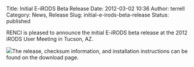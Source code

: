 Title: Initial E-iRODS Beta Release
Date: 2012-03-02 10:36
Author: terrell
Category: News, Release
Slug: initial-e-irods-beta-release
Status: published

RENCI is pleased to announce the initial E-iRODS beta release at the
2012 iRODS User Meeting in Tucson, AZ.

<div class="full_image"><img src="./theme/uploads/2012/03/renci-e-irods.pdf)  
14 Slides (PDF, 671KB)

We aim to provide a RENCI-certified off-the-shelf binary solution that
works with the existing ecosystem of open source, pre-built software
packages. This initial release carries the beta designation because we
would like feedback from the community.

[The release, checksum information, and installation instructions can be
found on the download page.](http://e-irods.com/download)
